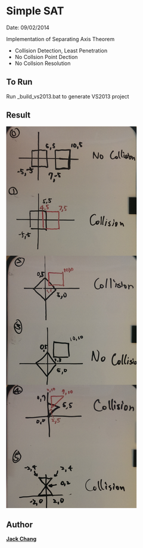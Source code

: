 # Simple SAT
Date: 09/02/2014  

Implementation of Separating Axis Theorem
- Collision Detection, Least Penetration
- No Collsion Point Dection
- No Collsion Resolution

## To Run
Run _build_vs2013.bat to generate VS2013 project

## Result
![Collision Detection](/SAT_TEST.png?raw=true)

## Author
**[Jack Chang]**

[Jack Chang]: https://about.me/wei0831
